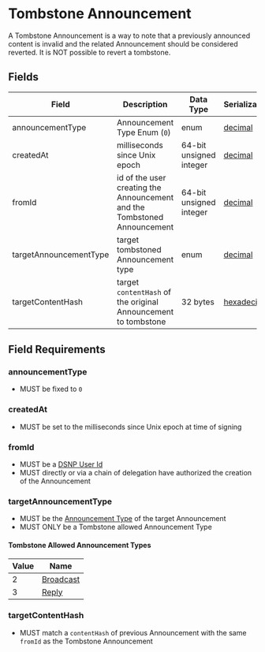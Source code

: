 # Tombstone Announcement

A Tombstone Announcement is a way to note that a previously announced content is invalid and the related Announcement should be considered reverted.
It is NOT possible to revert a tombstone.

## Fields

| Field | Description | Data Type | Serialization | Parquet Type | Bloom Filter |
| ----- | ----------- | --------- | ------------- | ------------ | ------------ |
| announcementType | Announcement Type Enum (`0`) | enum | [decimal](../Serializations.md#decimal) | `INT32` | no |
| createdAt | milliseconds since Unix epoch | 64-bit unsigned integer | [decimal](../Serializations.md#decimal) | `UINT_64` | no
| fromId | id of the user creating the Announcement and the Tombstoned Announcement | 64-bit unsigned integer | [decimal](../Serializations.md#decimal) | `UINT_64` | YES
| targetAnnouncementType | target tombstoned Announcement type | enum | [decimal](../Serializations.md#decimal) | `INT32` | no |
| targetContentHash | target `contentHash` of the original Announcement to tombstone | 32 bytes | [hexadecimal](../Serializations.md#hexadecimal) | `BYTE_ARRAY` | YES

## Field Requirements

### announcementType

- MUST be fixed to `0`

### createdAt

- MUST be set to the milliseconds since Unix epoch at time of signing

### fromId

- MUST be a [DSNP User Id](../Identifiers.md#dsnp-user-id)
- MUST directly or via a chain of delegation have authorized the creation of the Announcement

### targetAnnouncementType

- MUST be the [Announcement Type](../Announcements.md#announcement-types) of the target Announcement
- MUST ONLY be a Tombstone allowed Announcement Type

#### Tombstone Allowed Announcement Types

| Value | Name |
|------ | ---- |
| 2 | [Broadcast](../Types/Broadcast.md) |
| 3 | [Reply](../Types/Reply.md) |

### targetContentHash

- MUST match a `contentHash` of previous Announcement with the same `fromId` as the Tombstone Announcement
